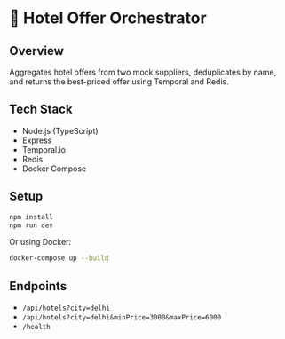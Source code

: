# 🏨 Hotel Offer Orchestrator

## Overview
Aggregates hotel offers from two mock suppliers, deduplicates by name, and returns the best-priced offer using Temporal and Redis.

## Tech Stack
- Node.js (TypeScript)
- Express
- Temporal.io
- Redis
- Docker Compose

## Setup
```bash
npm install
npm run dev
```
Or using Docker:
```bash
docker-compose up --build
```

## Endpoints
- `/api/hotels?city=delhi`
- `/api/hotels?city=delhi&minPrice=3000&maxPrice=6000`
- `/health`